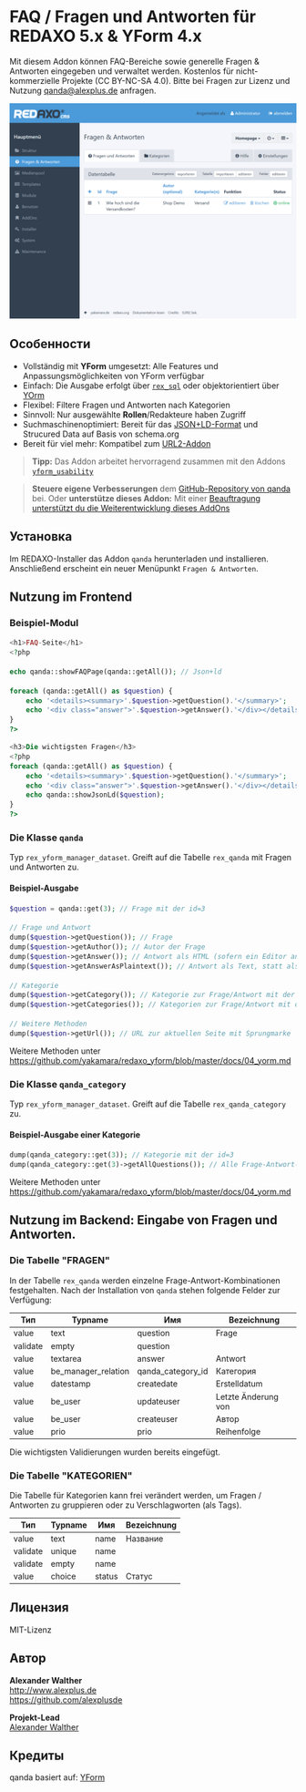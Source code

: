 # FAQ / Fragen und Antworten für REDAXO 5.x & YForm 4.x

Mit diesem Addon können FAQ-Bereiche sowie generelle Fragen & Antworten eingegeben und verwaltet werden. Kostenlos für nicht-kommerzielle Projekte (CC BY-NC-SA 4.0). Bitte bei Fragen zur Lizenz und Nutzung qanda@alexplus.de anfragen.

![GitHub Logo](https://raw.githubusercontent.com/alexplusde/qanda/main/docs/screenshot.png)


## Особенности

* Vollständig mit **YForm** umgesetzt: Alle Features und Anpassungsmöglichkeiten von YForm verfügbar
* Einfach: Die Ausgabe erfolgt über [`rex_sql`](https://redaxo.org/doku/master/datenbank-queries) oder objektorientiert über [YOrm](https://github.com/yakamara/redaxo_yform_docs/blob/master/de_de/yorm.md)
* Flexibel: Filtere Fragen und Antworten nach Kategorien
* Sinnvoll: Nur ausgewählte **Rollen**/Redakteure haben Zugriff
* Suchmaschinenoptimiert: Bereit für das [JSON+LD-Format](https://jsonld.com/question-and-answer/) und Strucured Data auf Basis von schema.org
* Bereit für viel mehr: Kompatibel zum [URL2-Addon](https://github.com/tbaddade/redaxo_url)

> **Tipp:** Das Addon arbeitet hervorragend zusammen mit den Addons [`yform_usability`](https://github.com/FriendsOfREDAXO/yform_usability/)

> **Steuere eigene Verbesserungen** dem [GitHub-Repository von qanda](https://github.com/alexplusde/qanda) bei. Oder **unterstütze dieses Addon:** Mit einer [Beauftragung unterstützt du die Weiterentwicklung dieses AddOns](https://github.com/sponsors/alexplusde)

## Установка

Im REDAXO-Installer das Addon `qanda` herunterladen und installieren. Anschließend erscheint ein neuer Menüpunkt `Fragen & Antworten`.

## Nutzung im Frontend

### Beispiel-Modul

```php
<h1>FAQ-Seite</h1>
<?php

echo qanda::showFAQPage(qanda::getAll()); // Json+ld

foreach (qanda::getAll() as $question) {
    echo '<details><summary>'.$question->getQuestion().'</summary>';
    echo '<div class="answer">'.$question->getAnswer().'</div></details>';
}
?>
```

```php
<h3>Die wichtigsten Fragen</h3>
<?php
foreach (qanda::getAll() as $question) {
    echo '<details><summary>'.$question->getQuestion().'</summary>';
    echo '<div class="answer">'.$question->getAnswer().'</div></details>';
    echo qanda::showJsonLd($question);
}
?>
```

### Die Klasse `qanda`

Typ `rex_yform_manager_dataset`. Greift auf die Tabelle `rex_qanda` mit Fragen und Antworten zu.

#### Beispiel-Ausgabe

```php
$question = qanda::get(3); // Frage mit der id=3

// Frage und Antwort
dump($question->getQuestion()); // Frage
dump($question->getAuthor()); // Autor der Frage
dump($question->getAnswer()); // Antwort als HTML (sofern ein Editor angegeben wurde)
dump($question->getAnswerAsPlaintext()); // Antwort als Text, statt als HTML

// Kategorie
dump($question->getCategory()); // Kategorie zur Frage/Antwort mit der id=3
dump($question->getCategories()); // Kategorien zur Frage/Antwort mit der id=3

// Weitere Methoden
dump($question->getUrl()); // URL zur aktuellen Seite mit Sprungmarke `question-header-{id}`
```

Weitere Methoden unter https://github.com/yakamara/redaxo_yform/blob/master/docs/04_yorm.md

### Die Klasse `qanda_category`

Typ `rex_yform_manager_dataset`. Greift auf die Tabelle `rex_qanda_category` zu.

#### Beispiel-Ausgabe einer Kategorie

```php
dump(qanda_category::get(3)); // Kategorie mit der id=3
dump(qanda_category::get(3)->getAllQuestions()); // Alle Frage-Antwort-Paare der Kategorie id=3
```

Weitere Methoden unter https://github.com/yakamara/redaxo_yform/blob/master/docs/04_yorm.md

## Nutzung im Backend: Eingabe von Fragen und Antworten.

### Die Tabelle "FRAGEN"

In der Tabelle `rex_qanda` werden einzelne Frage-Antwort-Kombinationen festgehalten. Nach der Installation von `qanda` stehen folgende Felder zur Verfügung:

| Тип      | Typname               | Имя                 | Bezeichnung         |
| -------- | --------------------- | ------------------- | ------------------- |
| value    | text                  | question            | Frage               |
| validate | empty                 | question            |                     |
| value    | textarea              | answer              | Antwort             |
| value    | be_manager_relation | qanda_category_id | Категория           |
| value    | datestamp             | createdate          | Erstelldatum        |
| value    | be_user               | updateuser          | Letzte Änderung von |
| value    | be_user               | createuser          | Автор               |
| value    | prio                  | prio                | Reihenfolge         |

Die wichtigsten Validierungen wurden bereits eingefügt.

### Die Tabelle "KATEGORIEN"

Die Tabelle für Kategorien kann frei verändert werden, um Fragen / Antworten zu gruppieren oder zu Verschlagworten (als Tags).

| Тип      | Typname | Имя    | Bezeichnung |
| -------- | ------- | ------ | ----------- |
| value    | text    | name   | Название    |
| validate | unique  | name   |             |
| validate | empty   | name   |             |
| value    | choice  | status | Статус      |

## Лицензия

MIT-Lizenz

## Автор

**Alexander Walther**  
http://www.alexplus.de  
https://github.com/alexplusde

**Projekt-Lead**  
[Alexander Walther](https://github.com/alexplusde)

## Кредиты

qanda basiert auf: [YForm](https://github.com/yakamara/redaxo_yform)  
